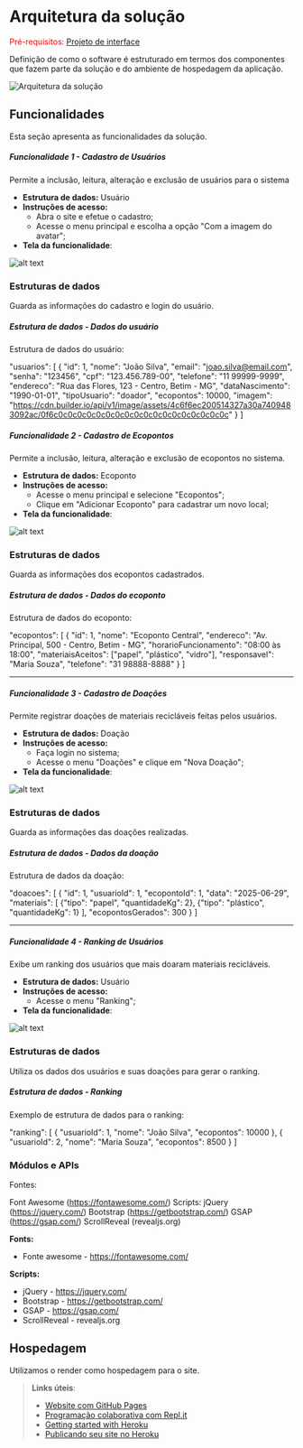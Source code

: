 # Arquitetura da solução

<span style="color:red">Pré-requisitos: <a href="05-Projeto-interface.md"> Projeto de interface</a></span>

Definição de como o software é estruturado em termos dos componentes que fazem parte da solução e do ambiente de hospedagem da aplicação.

![Arquitetura da solução](images/exemplo-arquitetura.png)

## Funcionalidades

Esta seção apresenta as funcionalidades da solução.

##### Funcionalidade 1 - Cadastro de Usuários

Permite a inclusão, leitura, alteração e exclusão de usuários para o sistema

* **Estrutura de dados:** Usuário
* **Instruções de acesso:**
  * Abra o site e efetue o cadastro;
  * Acesse o menu principal e escolha a opção "Com a imagem do avatar";
* **Tela da funcionalidade**:

![alt text](image-31.png)



### Estruturas de dados

Guarda as informações do cadastro e login do usuário.

##### Estrutura de dados - Dados do usuário


Estrutura de dados do usuário:

  "usuarios": [
    {
      "id": 1,
      "nome": "João Silva",
      "email": "joao.silva@email.com",
      "senha": "123456",
      "cpf": "123.456.789-00",
      "telefone": "11 99999-9999",
      "endereco": "Rua das Flores, 123 - Centro, Betim - MG",
      "dataNascimento": "1990-01-01",
      "tipoUsuario": "doador",
      "ecopontos": 10000,
      "imagem": "https://cdn.builder.io/api/v1/image/assets/4c6f6ec200514327a30a7409483092ac/0f6c0c0c0c0c0c0c0c0c0c0c0c0c0c0c0c0c0c0c"
    }
  ]
##### Funcionalidade 2 - Cadastro de Ecopontos

Permite a inclusão, leitura, alteração e exclusão de ecopontos no sistema.

* **Estrutura de dados:** Ecoponto
* **Instruções de acesso:**
  * Acesse o menu principal e selecione "Ecopontos";
  * Clique em "Adicionar Ecoponto" para cadastrar um novo local;
* **Tela da funcionalidade**:

![alt text](image-32.png)

### Estruturas de dados

Guarda as informações dos ecopontos cadastrados.

##### Estrutura de dados - Dados do ecoponto

Estrutura de dados do ecoponto:

  "ecopontos": [
    {
      "id": 1,
      "nome": "Ecoponto Central",
      "endereco": "Av. Principal, 500 - Centro, Betim - MG",
      "horarioFuncionamento": "08:00 às 18:00",
      "materiaisAceitos": ["papel", "plástico", "vidro"],
      "responsavel": "Maria Souza",
      "telefone": "31 98888-8888"
    }
  ]

---

##### Funcionalidade 3 - Cadastro de Doações

Permite registrar doações de materiais recicláveis feitas pelos usuários.

* **Estrutura de dados:** Doação
* **Instruções de acesso:**
  * Faça login no sistema;
  * Acesse o menu "Doações" e clique em "Nova Doação";
* **Tela da funcionalidade**:

![alt text](image-33.png)

### Estruturas de dados

Guarda as informações das doações realizadas.

##### Estrutura de dados - Dados da doação

Estrutura de dados da doação:

  "doacoes": [
    {
      "id": 1,
      "usuarioId": 1,
      "ecopontoId": 1,
      "data": "2025-06-29",
      "materiais": [
        {"tipo": "papel", "quantidadeKg": 2},
        {"tipo": "plástico", "quantidadeKg": 1}
      ],
      "ecopontosGerados": 300
    }
  ]

---

##### Funcionalidade 4 - Ranking de Usuários

Exibe um ranking dos usuários que mais doaram materiais recicláveis.

* **Estrutura de dados:** Usuário
* **Instruções de acesso:**
  * Acesse o menu "Ranking";
* **Tela da funcionalidade**:

![alt text](image-36.png)

### Estruturas de dados

Utiliza os dados dos usuários e suas doações para gerar o ranking.

##### Estrutura de dados - Ranking

Exemplo de estrutura de dados para o ranking:

  "ranking": [
    {
      "usuarioId": 1,
      "nome": "João Silva",
      "ecopontos": 10000
    },
    {
      "usuarioId": 2,
      "nome": "Maria Souza",
      "ecopontos": 8500
    }
  ]
### Módulos e APIs
Fontes:

Font Awesome (https://fontawesome.com/)
Scripts:
jQuery (https://jquery.com/)
Bootstrap (https://getbootstrap.com/)
GSAP (https://gsap.com/)
ScrollReveal (revealjs.org)


**Fonts:**

* Fonte awesome - https://fontawesome.com/

**Scripts:**

* jQuery - https://jquery.com/
* Bootstrap - https://getbootstrap.com/
* GSAP - https://gsap.com/
* ScrollReveal - revealjs.org 


## Hospedagem

Utilizamos o render como hospedagem para o site.

> **Links úteis**:
> - [Website com GitHub Pages](https://pages.github.com/)
> - [Programação colaborativa com Repl.it](https://repl.it/)
> - [Getting started with Heroku](https://devcenter.heroku.com/start)
> - [Publicando seu site no Heroku](http://pythonclub.com.br/publicando-seu-hello-world-no-heroku.html)
